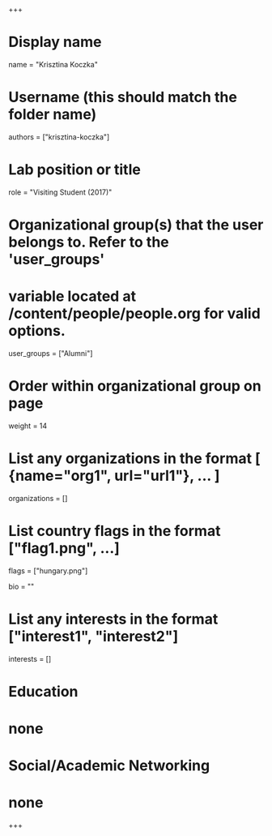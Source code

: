 +++
# Display name
name = "Krisztina Koczka"

# Username (this should match the folder name)
authors = ["krisztina-koczka"]

# Lab position or title
role = "Visiting Student (2017)"

# Organizational group(s) that the user belongs to. Refer to the 'user_groups'
# variable located at /content/people/people.org for valid options.
user_groups = ["Alumni"]

# Order within organizational group on page
weight = 14

# List any organizations in the format [ {name="org1", url="url1"}, ... ]
organizations = []

# List country flags in the format ["flag1.png", ...]
flags = ["hungary.png"]

bio = ""

# List any interests in the format ["interest1", "interest2"]
interests = []

# Education
# none

# Social/Academic Networking
# none
+++
